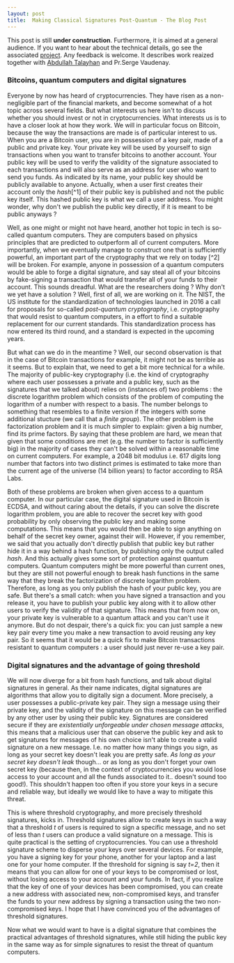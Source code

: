 ```yaml
---
layout: post
title:  Making Classical Signatures Post-Quantum - The Blog Post
---
```


This post is still **under construction**. Furthermore, it is aimed at a general audience. If you want to hear about the technical details, go see the associated [project](https://lauranemarco.github.io/projects/1_project/). Any feedback is welcome. 
It describes work reaized together with [Abdullah Talayhan](https://www.abdullahtalayhan.com) and Pr.Serge Vaudenay. 

###  Bitcoins, quantum computers and digital signatures

Everyone by now has heard of cryptocurrencies. They have risen as a non-negligible part of the financial markets, and become somewhat of a hot topic across several fields. But what interests us here isn't to discuss whether you should invest or not in cryptocurrencies. 
What interests us is to have a closer look at how they work. We will in particular focus on Bitcoin, because the way the transactions are made is of particular interest to us. 
When you are a Bitcoin user, you are in possession of a key pair, made of a public and private key. Your private key will be used by yourself to sign transactions when you want to transfer bitcoins to another account. Your public key will be used to verify the validity of the signature associated to each transactions and will also serve as an address for user who want to send you funds. As indicated by its name, your public key should be publicly available to anyone. Actually, when a user first creates their account only the *hash*[^1] of their public key is published and not the public key itself. This hashed public key is what we call a user address. You might wonder, why don't we publish the public key directly, if it is meant to be public anyways ? 

Well, as one might or might not have heard, another hot topic in tech is so-called quantum computers. They are computers based on physics principles that are predicted to outperform all of current computers. More importantly, when we eventually manage to construct one that is sufficiently powerful, an important part of the cryptography that we rely on today [^2] will be broken. For example, anyone in possession of a quantum computers would be able to forge a digital signature, and say steal all of your bitcoins by fake-signing a transaction that would transfer all of your funds to their account. This sounds dreadful. What are the researchers doing ? Why don't we yet have a solution ? 
Well, first of all, we are working on it. The NIST, the US institute for the standardization of technologies launched in 2016 a call for proposals for so-called *post-quantum cryptography*, i.e. cryptography that would resist to quantum computers, in a effort to find a suitable replacement for our current standards. This standardization process has now entered its third round, and a standard is expected in the upcoming years. 

But what can we do in the meantime ? Well, our second observation is that in the case of Bitcoin transactions for example, it might not be as terrible as it seems. But to explain that, we need to get a bit more technical for a while. 
The majority of public-key cryptography (i.e. the kind of cryptography where each user possesses a private and a public key, such as the signatures that we talked about) relies on (instances of) two problems : the discrete logarithm problem which consists of the problem of computing the logarithm of a number with respect to a basis. The number belongs to something that resembles to a finite version if the integers with some additional stucture (we call that a *finite group*). The other problem is the factorization problem and  it is much simpler to explain: given a big number, find its prime factors. By saying that these problem are hard, we mean that given that some conditions are met (e.g. the number to factor is sufficiently big) in the majority of cases they can't be solved within a reasonable time on current computers. For example, a 2048 bit modulus i.e. 617 digits long number that factors into two distinct primes is estimated to take more than the current age of the universe (14 billion years) to factor according to RSA Labs. 

Both of these problems are broken when given access to a quantum computer. In our particular case, the digital signature used in Bitcoin is ECDSA, and without caring about the details, if you can solve the discrete logarithm problem, you are able to recover the secret key with good probability by only observing the public key and making some computations. This means that you would then be able to sign anything on behalf of the secret key owner, against their will. However, if you remember, we said that you actually don't directly publish that public key but rather hide it in a way behind a hash function, by publishing only the output called *hash*. And this actually gives some sort of protection against quantum computers. 
Quantum computers might be more powerful than current ones, but they are still not powerful enough to break hash functions in the same way that they break the factorization of discrete logarithm problem. 
Therefore, as long as you only publish the hash of your public key, you are safe. But there's a small catch: when you have signed a transaction and you release it, you have to publish your public key along with it to allow other users to verify the validity of that signature. 
This means that from now on, your private key is vulnerable to a quantum attack and you can't use it anymore. But do not despair, there's a quick fix: you can just sample a new key pair every time you make a new transaction to avoid reusing any key pair. 
So it seems that it would be a quick fix to make Bitcoin transactions resistant to quantum computers : a user should just never re-use a key pair. 

### Digital signatures and the advantage of going threshold 

We will now diverge for a bit from hash functions, and talk about digital signatures in general. As their name indicates, digital signatures are algorithms that allow you to digitally sign a document. More precisely, a user possesses a public-private key pair. They sign a message using their private key, and the validity of the signature on this message can be verified by any other user by using their public key. Signatures are considered secure if they are *existentially unforgeable under chosen message attacks*, this means that a malicious user that can observe the public key and ask to get signatures for messages of his own choice isn't able to create a valid signature on a new message. I.e. no matter how many things you sign, as long as your secret key doesn't leak you are pretty safe. *As long as your secret key doesn't leak* though... or as long as you don't forget your own secret key (because then, in the context of cryptocurrencies you would lose access to your account and all the funds associated to it.. doesn't sound too good!). This shouldn't happen too often if you store your keys in a secure and reliable way, but ideally we would like to have a way to mitigate this threat. 

This is where threshold cryptography, and more precisely threshold signatures, kicks in. 
Threshold signatures allow to create keys in such a way that a threshold *t* of users is required to sign a specific message, and no set of less than *t* users can produce a valid signature on a message. This is quite practical is the setting of cryptocurrencies. You can use a threshold signature scheme to disperse your keys over several devices. For example, you have a signing key for your phone, another for your laptop and a last one for your home computer. If the threshold for signing is say *t=2*, then it means that you can allow for one of your keys to be compromised or lost, without losing access to your account and your funds. In fact, if you realize that the key of one of your devices has been compromised, you can create a new address with associated new, non-compromised keys, and transfer the funds to your new address by signing a transaction using the two non-compromised keys. 
I hope that I have convinced you of the advantages of threshold signatures. 

Now what we would want to have is a digital signature that combines the practical advantages of threshold signatures, while still hiding the public key in the same way as for simple signatures to resist the threat of quantum computers. 
